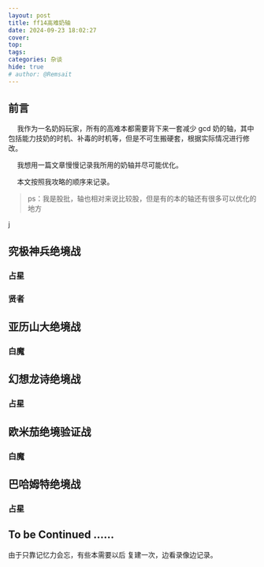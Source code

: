 ```yaml
---
layout: post
title: ff14高难奶轴
date: 2024-09-23 18:02:27
cover: 
top: 
tags: 
categories: 杂谈
hide: true
# author: @Remsait
---
```

## 前言
&emsp; 我作为一名奶妈玩家，所有的高难本都需要背下来一套减少 gcd 奶的轴，其中包括能力技奶的时机、补毒的时机等，但是不可生搬硬套，根据实际情况进行修改。

&emsp; 我想用一篇文章慢慢记录我所用的奶轴并尽可能优化。  

&emsp; 本文按照我攻略的顺序来记录。

> ps：我是股批，轴也相对来说比较股，但是有的本的轴还有很多可以优化的地方

<!-- more -->j

## 究极神兵绝境战
### 占星

### 贤者

## 亚历山大绝境战
### 白魔

## 幻想龙诗绝境战
### 占星

## 欧米茄绝境验证战
### 白魔

## 巴哈姆特绝境战
### 占星




## To be Continued ......
由于只靠记忆力会忘，有些本需要以后 复建一次，边看录像边记录。
